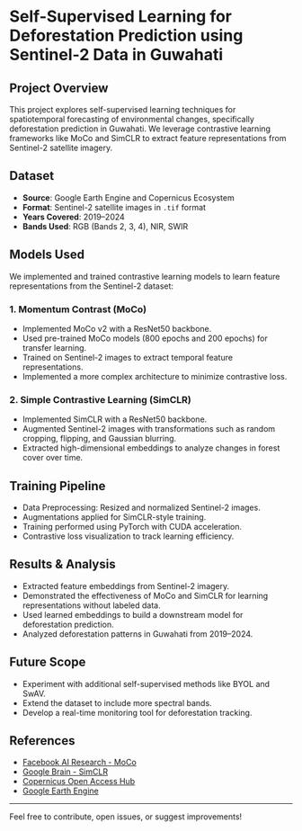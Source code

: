 # Self-Supervised Learning for Deforestation Prediction using Sentinel-2 Data in Guwahati

## Project Overview
This project explores self-supervised learning techniques for spatiotemporal forecasting of environmental changes, specifically deforestation prediction in Guwahati. We leverage contrastive learning frameworks like MoCo and SimCLR to extract feature representations from Sentinel-2 satellite imagery.

## Dataset
- **Source**: Google Earth Engine and Copernicus Ecosystem
- **Format**: Sentinel-2 satellite images in `.tif` format
- **Years Covered**: 2019–2024
- **Bands Used**: RGB (Bands 2, 3, 4), NIR, SWIR

## Models Used
We implemented and trained contrastive learning models to learn feature representations from the Sentinel-2 dataset:

### 1. **Momentum Contrast (MoCo)**
- Implemented MoCo v2 with a ResNet50 backbone.
- Used pre-trained MoCo models (800 epochs and 200 epochs) for transfer learning.
- Trained on Sentinel-2 images to extract temporal feature representations.
- Implemented a more complex architecture to minimize contrastive loss.

### 2. **Simple Contrastive Learning (SimCLR)**
- Implemented SimCLR with a ResNet50 backbone.
- Augmented Sentinel-2 images with transformations such as random cropping, flipping, and Gaussian blurring.
- Extracted high-dimensional embeddings to analyze changes in forest cover over time.

## Training Pipeline
- Data Preprocessing: Resized and normalized Sentinel-2 images.
- Augmentations applied for SimCLR-style training.
- Training performed using PyTorch with CUDA acceleration.
- Contrastive loss visualization to track learning efficiency.

## Results & Analysis
- Extracted feature embeddings from Sentinel-2 imagery.
- Demonstrated the effectiveness of MoCo and SimCLR for learning representations without labeled data.
- Used learned embeddings to build a downstream model for deforestation prediction.
- Analyzed deforestation patterns in Guwahati from 2019–2024.

## Future Scope
- Experiment with additional self-supervised methods like BYOL and SwAV.
- Extend the dataset to include more spectral bands.
- Develop a real-time monitoring tool for deforestation tracking.

## References
- [Facebook AI Research - MoCo](https://arxiv.org/abs/1911.05722)
- [Google Brain - SimCLR](https://arxiv.org/abs/2002.05709)
- [Copernicus Open Access Hub](https://scihub.copernicus.eu/)
- [Google Earth Engine](https://earthengine.google.com/)

---
Feel free to contribute, open issues, or suggest improvements!

